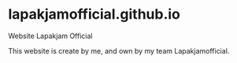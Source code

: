 # lapakjamofficial.github.io
Website Lapakjam Official

This website is create by me, and own by my team Lapakjamofficial.

